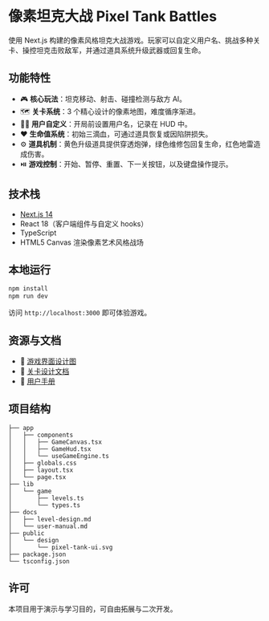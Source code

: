 # 像素坦克大战 Pixel Tank Battles

使用 Next.js 构建的像素风格坦克大战游戏。玩家可以自定义用户名、挑战多种关卡、操控坦克击败敌军，并通过道具系统升级武器或回复生命。

## 功能特性
- 🎮 **核心玩法**：坦克移动、射击、碰撞检测与敌方 AI。
- 🗺️ **关卡系统**：3 个精心设计的像素地图，难度循序渐进。
- 🧑‍✈️ **用户自定义**：开局前设置用户名，记录在 HUD 中。
- ❤️ **生命值系统**：初始三滴血，可通过道具恢复或因陷阱损失。
- ⚙️ **道具机制**：黄色升级道具提供穿透炮弹，绿色维修包回复生命，红色地雷造成伤害。
- ⏯️ **游戏控制**：开始、暂停、重置、下一关按钮，以及键盘操作提示。

## 技术栈
- [Next.js 14](https://nextjs.org/)
- React 18（客户端组件与自定义 hooks）
- TypeScript
- HTML5 Canvas 渲染像素艺术风格战场

## 本地运行
```bash
npm install
npm run dev
```

访问 `http://localhost:3000` 即可体验游戏。

## 资源与文档
- 🎨 [游戏界面设计图](public/design/pixel-tank-ui.svg)
- 📄 [关卡设计文档](docs/level-design.md)
- 📘 [用户手册](docs/user-manual.md)

## 项目结构
```
├── app
│   ├── components
│   │   ├── GameCanvas.tsx
│   │   ├── GameHud.tsx
│   │   └── useGameEngine.ts
│   ├── globals.css
│   ├── layout.tsx
│   └── page.tsx
├── lib
│   └── game
│       ├── levels.ts
│       └── types.ts
├── docs
│   ├── level-design.md
│   └── user-manual.md
├── public
│   └── design
│       └── pixel-tank-ui.svg
├── package.json
└── tsconfig.json
```

## 许可
本项目用于演示与学习目的，可自由拓展与二次开发。
